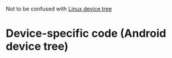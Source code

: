 Not to be confused with [Linux device tree](./kernel-device-tree)
# Device-specific code (Android device tree)